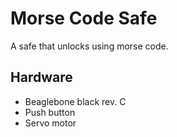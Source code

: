 # Morse Code Safe

A safe that unlocks using morse code. 

## Hardware
* Beaglebone black rev. C
* Push button
* Servo motor
